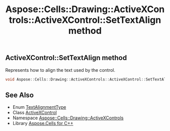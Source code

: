 ﻿---
title: Aspose::Cells::Drawing::ActiveXControls::ActiveXControl::SetTextAlign method
linktitle: SetTextAlign
second_title: Aspose.Cells for C++ API Reference
description: 'Aspose::Cells::Drawing::ActiveXControls::ActiveXControl::SetTextAlign method. Represents how to align the text used by the control in C++.'
type: docs
weight: 1600
url: /cpp/aspose.cells.drawing.activexcontrols/activexcontrol/settextalign/
---
## ActiveXControl::SetTextAlign method


Represents how to align the text used by the control.

```cpp
void Aspose::Cells::Drawing::ActiveXControls::ActiveXControl::SetTextAlign(TextAlignmentType value)
```

## See Also

* Enum [TextAlignmentType](../../../aspose.cells/textalignmenttype/)
* Class [ActiveXControl](../)
* Namespace [Aspose::Cells::Drawing::ActiveXControls](../../)
* Library [Aspose.Cells for C++](../../../)
